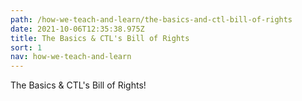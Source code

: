 ```yaml
---
path: /how-we-teach-and-learn/the-basics-and-ctl-bill-of-rights
date: 2021-10-06T12:35:38.975Z
title: The Basics & CTL's Bill of Rights
sort: 1
nav: how-we-teach-and-learn
---
```


The Basics & CTL's Bill of Rights!
